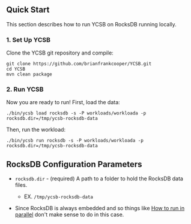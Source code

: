 <!--
Copyright (c) 2012 - 2018 YCSB contributors. All rights reserved.

Licensed under the Apache License, Version 2.0 (the "License"); you
may not use this file except in compliance with the License. You
may obtain a copy of the License at

http://www.apache.org/licenses/LICENSE-2.0

Unless required by applicable law or agreed to in writing, software
distributed under the License is distributed on an "AS IS" BASIS,
WITHOUT WARRANTIES OR CONDITIONS OF ANY KIND, either express or
implied. See the License for the specific language governing
permissions and limitations under the License. See accompanying
LICENSE file.
-->

## Quick Start

This section describes how to run YCSB on RocksDB running locally.


### 1. Set Up YCSB

Clone the YCSB git repository and compile:

    git clone https://github.com/brianfrankcooper/YCSB.git
    cd YCSB
    mvn clean package


### 2. Run YCSB

Now you are ready to run! First, load the data:

    ./bin/ycsb load rocksdb -s -P workloads/workloada -p rocksdb.dir=/tmp/ycsb-rocksdb-data

Then, run the workload:

    ./bin/ycsb run rocksdb -s -P workloads/workloada -p rocksdb.dir=/tmp/ycsb-rocksdb-data


## RocksDB Configuration Parameters

* ```rocksdb.dir``` - (required) A path to a folder to hold the RocksDB data files.
    * EX. ```/tmp/ycsb-rocksdb-data```

* Since RocksDB is always embedded and so things like [How to run in parallel](https://github.com/brianfrankcooper/YCSB/wiki/Running-a-Workload-in-Parallel) don't make sense to do in this case.
